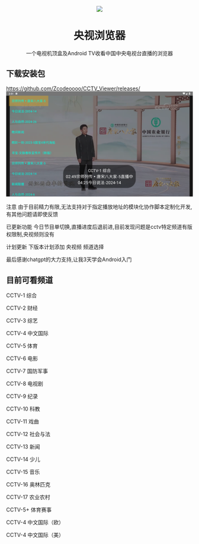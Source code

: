 <p align="center"> <img src="https://github.com/Eanya-Tonic/CCTV_Viewer/blob/master/app/src/main/res/drawable/logo.png" style="width:200px;" /> </p>  <h1 align="center">央视浏览器</h1>  <p align="center">一个电视机顶盒及Android TV收看中国中央电视台直播的浏览器 </p>


## 下载安装包
https://github.com/Zcodeoooo/CCTV_Viewer/releases/
![img.png](img.png)

注意
    由于目前精力有限,无法支持对于指定播放地址的模块化协作脚本定制化开发,有其他问题请即使反馈
    

已更新功能
    今日节目单切换,直播进度后退前进,目前发现问题是cctv特定频道有版权限制,央视频则没有


计划更新
    下版本计划添加
    央视频
    频道选择

最后感谢chatgpt的大力支持,让我3天学会Android入门

## 目前可看频道 
CCTV-1 综合
 
CCTV-2 财经
 
CCTV-3 综艺
 
CCTV-4 中文国际
 
CCTV-5 体育
 
CCTV-6 电影
 
CCTV-7 国防军事
 
CCTV-8 电视剧
 
CCTV-9 纪录
 
CCTV-10 科教
 
CCTV-11 戏曲
 
CCTV-12 社会与法
 
CCTV-13 新闻
 
CCTV-14 少儿
 
CCTV-15 音乐
 
CCTV-16 奥林匹克
 
CCTV-17 农业农村
 
CCTV-5+ 体育赛事

CCTV-4 中文国际（欧）

CCTV-4 中文国际（美）
